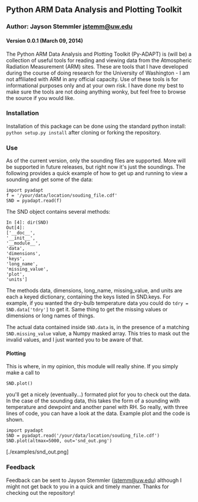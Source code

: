 ## Python ARM Data Analysis and Plotting Toolkit
### Author: Jayson Stemmler <jstemm@uw.edu>
#### Version 0.0.1 (March 09, 2014)

The Python ARM Data Analysis and Plotting Toolkit (Py-ADAPT) is (will be) a collection of useful tools for reading and viewing data from the Atmospheric Radiation Measurement (ARM) sites. These are tools that I have developed during the course of doing research for the University of Washington - I am not affiliated with ARM in any official capacity. Use of these tools is for informational purposes only and at your own risk. I have done my best to make sure the tools are not doing anything wonky, but feel free to browse the source if you would like.

### Installation

Installation of this package can be done using the standard python install: `python setup.py install` after cloning or forking the repository.

### Use

As of the current version, only the sounding files are supported. More will be supported in future releases, but right now it's just the soundings. The following provides a quick example of how to get up and running to view a sounding and get some of the data:

	import pyadapt
	f = '/your/data/location/souding_file.cdf'
	SND = pyadapt.read(f)

The SND object contains several methods:

	In [4]: dir(SND)
	Out[4]: 
	['__doc__',
 	'__init__',
 	'__module__',
 	'data',
 	'dimensions',
 	'keys',
 	'long_name',
 	'missing_value',
 	'plot',
 	'units']

The methods data, dimensions, long_name, missing_value, and units are each a keyed dictionary, containing the keys listed in SND.keys. For example, if you wanted the dry-bulb temperature data you could do `tdry = SND.data['tdry']` to get it. Same thing to get the missing values or dimensions or long names of things. 

The actual data contained inside `SND.data` is, in the presence of a matching `SND.missing_value` value, a Numpy masked array. This tries to mask out the invalid values, and I just wanted you to be aware of that.

#### Plotting

This is where, in my opinion, this module will really shine. If you simply make a call to

	SND.plot()

you'll get a nicely (eventually...) formated plot for you to check out the data. In the case of the sounding data, this takes the form of a sounding with temperature and dewpoint and another panel with RH. So really, with three lines of code, you can have a look at the data. Example plot and the code is shown.

	import pyadapt
	SND = pyadapt.read('/your/data/location/souding_file.cdf')
	SND.plot(altmax=5000, out='snd_out.png')

[./examples/snd_out.png]

### Feedback

Feedback can be sent to Jayson Stemmler (<jstemm@uw.edu>) although I might not get back to you in a quick and timely manner. Thanks for checking out the repository!
